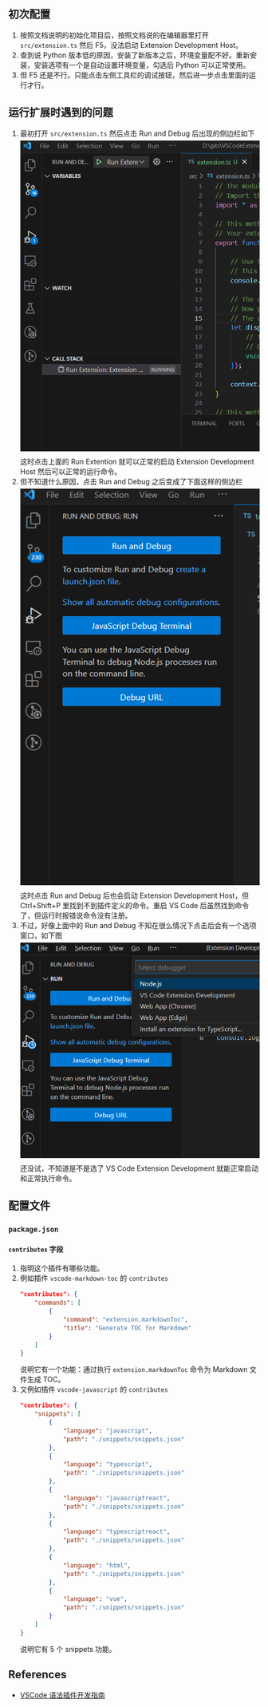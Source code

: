 


## 初次配置
1. 按照文档说明的初始化项目后，按照文档说的在编辑器里打开 `src/extension.ts` 然后 F5，没法启动 Extension Development Host。
2. 查到说 Python 版本低的原因，安装了新版本之后，环境变量配不好。重新安装，安装选项有一个是自动设置环境变量，勾选后 Python 可以正常使用。
3. 但 F5 还是不行。只能点击左侧工具栏的调试按钮，然后进一步点击里面的运行才行。


## 运行扩展时遇到的问题
1. 最初打开 `src/extension.ts` 然后点击 Run and Debug 后出现的侧边栏如下
    <img src="./images/01.png" width="600" style="display: block; margin: 5px 0 10px;" />
    这时点击上面的 Run Extention 就可以正常的启动 Extension Development Host 然后可以正常的运行命令。
2. 但不知道什么原因，点击 Run and Debug 之后变成了下面这样的侧边栏
    <img src="./images/02.png" width="600" style="display: block; margin: 5px 0 10px;" />
    这时点击 Run and Debug 后也会启动 Extension Development Host，但 Ctrl+Shift+P 里找到不到插件定义的命令。重启 VS Code 后虽然找到命令了，但运行时报错说命令没有注册。
3. 不过，好像上面中的 Run and Debug 不知在很么情况下点击后会有一个选项窗口，如下图
    <img src="./images/03.png" width="600" style="display: block; margin: 5px 0 10px;" />
    还没试，不知道是不是选了 VS Code Extension Development 就能正常启动和正常执行命令。 


## 配置文件
### `package.json`
#### `contributes` 字段
1. 指明这个插件有哪些功能。
2. 例如插件 `vscode-markdown-toc` 的 `contributes`
    ```json
    "contributes": {
        "commands": [
            {
                "command": "extension.markdownToc",
                "title": "Generate TOC for Markdown"
            }
        ]
    }
    ```
    说明它有一个功能：通过执行 `extension.markdownToc` 命令为 Markdown 文件生成 TOC。
3. 又例如插件 `vscode-javascript` 的 `contributes`
    ```json
    "contributes": {
        "snippets": [
            {
                "language": "javascript",
                "path": "./snippets/snippets.json"
            }, 
            {
                "language": "typescript",
                "path": "./snippets/snippets.json"
            }, 
            {
                "language": "javascriptreact",
                "path": "./snippets/snippets.json"
            }, 
            {
                "language": "typescriptreact",
                "path": "./snippets/snippets.json"
            }, 
            {
                "language": "html",
                "path": "./snippets/snippets.json"
            }, 
            {
                "language": "vue",
                "path": "./snippets/snippets.json"
            }
        ]
    }
    ```
    说明它有 5 个 snippets 功能。


## References
* [VSCode 语法插件开发指南](https://juejin.cn/post/7124499906399567879)

